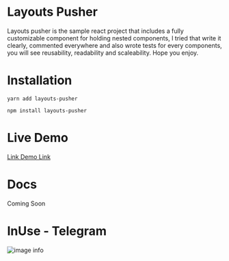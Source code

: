 # Layouts Pusher

Layouts pusher is the sample react project that includes a fully customizable component for holding nested components, I tried that write it clearly, commented everywhere and also wrote tests for every components, you will see reusability, readability and scaleability.
Hope you enjoy.

# Installation

`yarn add layouts-pusher`

`npm install layouts-pusher `


# Live Demo

[Link Demo Link](https://layouts-pusher.vercel.app/telegram-sidebar)

# Docs

Coming Soon

# InUse - Telegram

![image info](assets/telegram-sample.gif)
